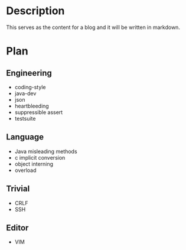# Description

This serves as the content for a blog and it will be written in markdown.

# Plan

## Engineering

- coding-style
- java-dev
- json
- heartbleeding
- suppressible assert
- testsuite

## Language

- Java misleading methods
- c implicit conversion
- object interning
- overload

## Trivial

- CRLF
- SSH

## Editor

- VIM

